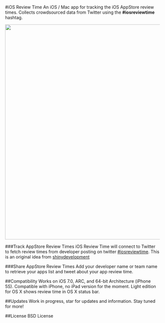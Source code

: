 #iOS Review Time
An iOS / Mac app for tracking the iOS AppStore review times. Collects crowdsourced data from Twitter using the **#iosreviewtime** hashtag.

<img width=700 src="https://github.com/iRareMedia/iOsReviewTime/blob/master/Screenshots/Screenshots.png?raw=true"/>

###Track AppStore Review Times
iOS Review Time will connect to Twitter to fetch review times from developer posting on twitter  [#iosreviewtime](https://twitter.com/search?q=%23iosreviewtime). This is an original idea from [shinydevelopment](http://reviewtimes.shinydevelopment.com/)

###Share AppStore Review Times
Add your developer name or team name to retrieve your apps list and tweet about your app review time.

##Compatibility
Works on iOS 7.0, ARC, and 64-bit Architecture (iPhone 5S). Compatible with iPhone, no iPad version for the moment. Light edition for OS X shows review time in OS X status bar.

##Updates
Work in progress, star for updates and information. Stay tuned for more!

##License
BSD License